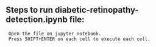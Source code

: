 ## Steps to run diabetic-retinopathy-detection.ipynb file:
     Open the file on jupyter notebook.
     Press SHIFT+ENTER on each cell to execute each cell. 
  